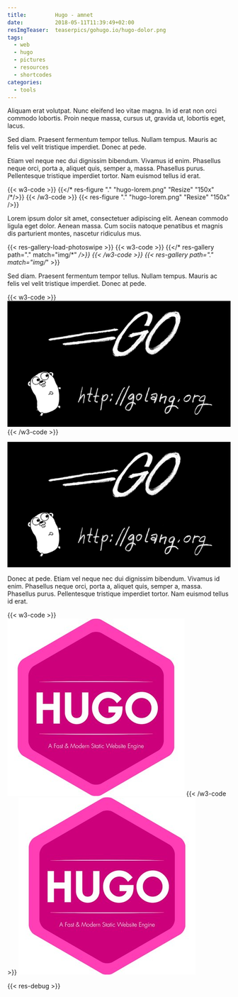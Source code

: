 ```yaml
---
title:         Hugo - amnet
date:          2018-05-11T11:39:49+02:00
resImgTeaser:  teaserpics/gohugo.io/hugo-dolor.png
tags:
  - web
  - hugo
  - pictures
  - resources
  - shortcodes
categories:
  - tools
---
```



Aliquam erat volutpat. Nunc eleifend leo vitae magna. In id erat non orci
commodo lobortis. Proin neque massa, cursus ut, gravida ut, lobortis eget,
lacus.

Sed diam. Praesent fermentum tempor tellus. Nullam tempus. Mauris ac felis
vel velit tristique imperdiet. Donec at pede.

<!--more-->

Etiam vel neque nec dui dignissim bibendum. Vivamus id enim. Phasellus neque
orci, porta a, aliquet quis, semper a, massa. Phasellus purus. Pellentesque
tristique imperdiet tortor. Nam euismod tellus id erat.

{{< w3-code >}}
{{</* res-figure "." "hugo-lorem.png" "Resize" "150x" /*/>}}
{{< /w3-code >}}
{{< res-figure "." "hugo-lorem.png" "Resize" "150x" />}}

Lorem ipsum dolor sit amet, consectetuer adipiscing elit. Aenean commodo ligula
eget dolor. Aenean massa. Cum sociis natoque penatibus et magnis dis parturient
montes, nascetur ridiculus mus.

{{< res-gallery-load-photoswipe >}}
{{< w3-code >}}
{{</* res-gallery path="." match="img/*"  */>}}
{{< /w3-code >}}
{{< res-gallery path="." match="img/*"  >}}


Sed diam. Praesent fermentum tempor tellus. Nullam tempus. Mauris ac felis
vel velit tristique imperdiet. Donec at pede.

{{< w3-code >}}
![golang.png](golang.png)
{{< /w3-code >}}

![golang.png](golang.png)


Donec at pede. Etiam vel neque nec dui dignissim bibendum. Vivamus id
enim. Phasellus neque orci, porta a, aliquet quis, semper a, massa. Phasellus
purus. Pellentesque tristique imperdiet tortor. Nam euismod tellus id erat.

{{< w3-code >}}
[![hugo-lorem.png](hugo-lorem.png)](hugo-lorem.png)
{{< /w3-code >}}
[![hugo-lorem.png](hugo-lorem.png)](hugo-lorem.png)


{{< res-debug >}}
